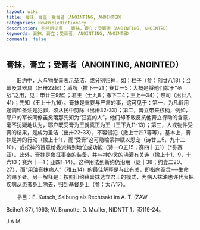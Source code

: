 ```yaml
---
layout: wiki
title: 膏抹，膏立；受膏者（ANOINTING, ANOINTED）
categories: NewBibleDictionary
description: 圣经新词典 - 膏抹，膏立；受膏者（ANOINTING, ANOINTED）
keywords: 膏抹，膏立；受膏者, ANOINTING, ANOINTED
comments: false
---
```


## 膏抹，膏立；受膏者（ANOINTING, ANOINTED）

　　旧约中，人与物受膏表示圣洁，或分别归神，如：柱子（参：创廿八18）；会幕及其器具（出卅22起）；盾牌（撒下一21；赛廿一5：大概是将他们献于“圣战”之用，见：申廿三9起）；君王（士九8；撒下二4；王上一34）；祭司（出廿八41）；先知（王上十九16）。膏抹是重要与严肃的事，这可见于：第一，为凡俗用途调和圣油是犯罪，须从民中剪除（出卅32-33）；第二，膏立带来权柄，例如，耶户的军长同僚虽奚落那先知为“狂妄的人”，他们却不敢反抗他膏立行动的含意，毫不犹疑地认为，耶户既受膏为王就真正为王（王下九11-13）；第三，人或物件受膏的结果，是成为圣洁（出卅22-33），不容侵犯（撒上廿四7等等）。基本上，膏抹是神的行动（撒上十1），而“受膏”这可隐喻蒙神赋以恩宠（诗廿三5，九十二10），或按神的旨意给委派特别地位或功能（诗一○五15；赛四十五1）（*弥赛亚）。此外，膏抹是象征事奉的装备，并与神的灵的浇灌有关连（撒上十1、9，十六13；赛六十一1；亚四1-14）。这种用法到新约仍沿用（徒十38；约壹二20、27），而“用油膏抹病人”（雅五14）的最佳解释是与此有关，即指向圣灵──生命的赐予者。另一解释是：按照旧约藉膏抹选立君王的模式，为病人抹油也许代表把疾病从患者身上除去，归到基督身上（参：太八17）。

　　书目：E. Kutsch, Salbung als Rechtsakt im A. T. (ZAW

Beiheft 87), 1963; W. Brunotte, D. Mu/ller, NIDNTT 1，页119-24。

J.A.M.






